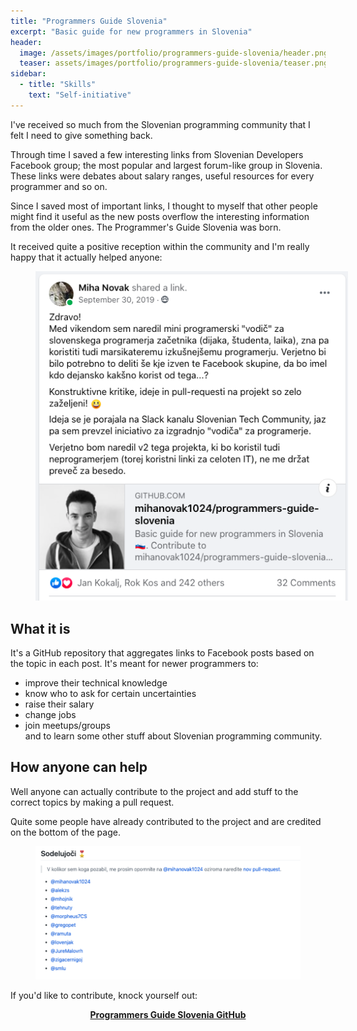 ```yaml
---
title: "Programmers Guide Slovenia"
excerpt: "Basic guide for new programmers in Slovenia"
header:
  image: /assets/images/portfolio/programmers-guide-slovenia/header.png
  teaser: assets/images/portfolio/programmers-guide-slovenia/teaser.png
sidebar:
  - title: "Skills"
    text: "Self-initiative"
---
```


I've received so much from the Slovenian programming community that I felt I need to give something back.

Through time I saved a few interesting links from Slovenian Developers Facebook group; 
the most popular and largest forum-like group in Slovenia.
These links were debates about salary ranges, useful resources for every programmer and so on.

Since I saved most of important links, I thought to myself that other people might find it useful as the
new posts overflow the interesting information from the older ones. The Programmer's Guide Slovenia was born.

It received quite a positive reception within the community and I'm really happy that it actually helped anyone:

<figure style="width:500px" class="align-center">
  <img src="/assets/images/portfolio/programmers-guide-slovenia/post.png" alt="Post">
</figure> 

## What it is

It's a GitHub repository that aggregates links to Facebook posts based on the topic in each post. 
It's meant for newer programmers to:
- improve their technical knowledge
- know who to ask for certain uncertainties
- raise their salary
- change jobs
- join meetups/groups
<br> and to learn some other stuff about Slovenian programming community.

## How anyone can help

Well anyone can actually contribute to the project and add stuff to the correct topics by making a pull request.

Quite some people have already contributed to the project and are credited on the bottom of the page.

<figure class="align-center">
  <img src="/assets/images/portfolio/programmers-guide-slovenia/contributors.png" alt="Post">
</figure> 

If you'd like to contribute, knock yourself out:

<center style="color:#00adb5"><a href="https://github.com/mihanovak1024/programmers-guide-slovenia"><b>Programmers Guide Slovenia GitHub</b></a></center>